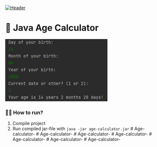 [![Header](https://github.com/st0pcha/st0pcha/blob/main/assets/header.png)](https://st0pcha.github.io/)

# 🧮 Java Age Calculator
[![Screenshot](./screenshot.png)](https://github.com/st0pcha)

### 🏃‍♂️ How to run?
1. Compile project
2. Run compiled jar-file with `java -jar age-calculator.jar`
#   A g e - c a l c u l a t o r - 
 
 #   A g e - c a l c u l a t o r - 
 
 #   A g e - c a l c u l a t o r - 
 
 #   A g e - c a l c u l a t o r - 
 
 #   A g e - c a l c u l a t o r - 
 
 #   A g e - c a l c u l a t o r - 
 
 #   A g e - c a l c u l a t o r - 
 
 